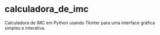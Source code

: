 # calculadora_de_imc
Calculadora de IMC em Python usando Tkinter para uma interface gráfica simples e interativa.
